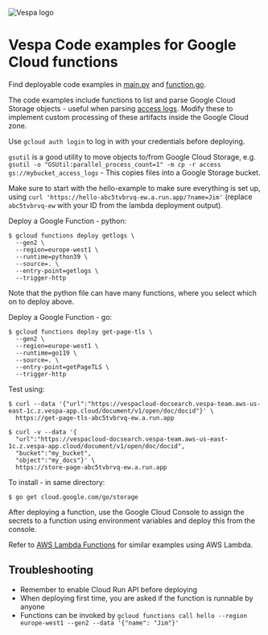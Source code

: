 <!-- Copyright Yahoo. Licensed under the terms of the Apache 2.0 license. See LICENSE in the project root. -->

![Vespa logo](https://vespa.ai/assets/vespa-logo-color.png)

<!-- ToDo: this is work in progress.
  This repo will keep code snippets for easy management of Vespa artifacts like log files in Google Cloud
-->


# Vespa Code examples for Google Cloud functions

Find deployable code examples in [main.py](python/main.py) and [function.go](go/function.go).

The code examples include functions to list and parse Google Cloud Storage objects -
useful when parsing [access logs](https://docs.vespa.ai/en/access-logging.html).
Modify these to implement custom processing of these artifacts inside the Google Cloud zone.

Use `gcloud auth login` to log in with your credentials before deploying.

`gsutil` is a good utility to move objects to/from Google Cloud Storage, e.g.
`gsutil -o "GSUtil:parallel_process_count=1" -m cp -r access gs://mybucket_access_logs` -
This copies files into a Google Storage bucket.

Make sure to start with the hello-example to make sure everything is set up,
using `curl 'https://hello-abc5tvbrvq-ew.a.run.app/?name=Jim'`
(replace `abc5tvbrvq-ew` with your ID from the lambda deployment output).

Deploy a Google Function - python:
```
$ gcloud functions deploy getlogs \
  --gen2 \
  --region=europe-west1 \
  --runtime=python39 \
  --source=. \
  --entry-point=getlogs \
  --trigger-http
```
Note that the python file can have many functions, where you select which on to deploy above.

Deploy a Google Function - go:
```
$ gcloud functions deploy get-page-tls \
  --gen2 \
  --region=europe-west1 \
  --runtime=go119 \
  --source=. \
  --entry-point=getPageTLS \
  --trigger-http
```
Test using:
```
$ curl --data '{"url":"https://vespacloud-docsearch.vespa-team.aws-us-east-1c.z.vespa-app.cloud/document/v1/open/doc/docid"}' \
  https://get-page-tls-abc5tvbrvq-ew.a.run.app

$ curl -v --data '{
  "url":"https://vespacloud-docsearch.vespa-team.aws-us-east-1c.z.vespa-app.cloud/document/v1/open/doc/docid",
  "bucket":"my_bucket",
  "object":"my_docs"}' \
  https://store-page-abc5tvbrvq-ew.a.run.app
```
To install - in same directory:
```
$ go get cloud.google.com/go/storage
```
After deploying a function, use the Google Cloud Console to assign the secrets to a function
using environment variables and deploy this from the console.

Refer to [AWS Lambda Functions](../../aws/lambda) for similar examples using AWS Lambda.


## Troubleshooting
* Remember to enable Cloud Run API before deploying
* When deploying first time, you are asked if the function is runnable by anyone
* Functions can be invoked by `gcloud functions call hello --region europe-west1 --gen2 --data '{"name": "Jim"}'`
